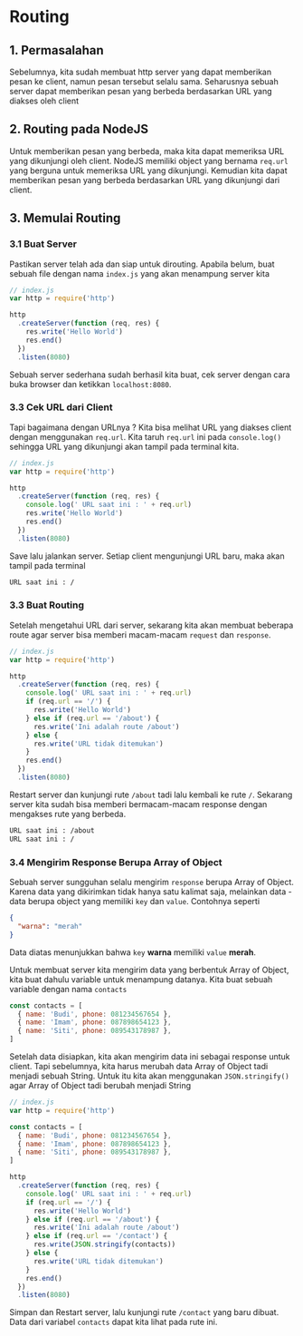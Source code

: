 # Routing

## 1. Permasalahan

Sebelumnya, kita sudah membuat http server yang dapat memberikan pesan ke client, namun pesan tersebut selalu sama. Seharusnya sebuah server dapat memberikan pesan yang berbeda berdasarkan URL yang diakses oleh client

## 2. Routing pada NodeJS

Untuk memberikan pesan yang berbeda, maka kita dapat memeriksa URL yang dikunjungi oleh client. NodeJS memiliki object yang bernama `req.url` yang berguna untuk memeriksa URL yang dikunjungi. Kemudian kita dapat memberikan pesan yang berbeda berdasarkan URL yang dikunjungi dari client.

## 3. Memulai Routing

### 3.1 Buat Server

Pastikan server telah ada dan siap untuk dirouting. Apabila belum, buat sebuah file dengan nama `index.js` yang akan menampung server kita

```javascript
// index.js
var http = require('http')

http
  .createServer(function (req, res) {
    res.write('Hello World')
    res.end()
  })
  .listen(8080)
```

Sebuah server sederhana sudah berhasil kita buat, cek server dengan cara buka browser dan ketikkan `localhost:8080`.

### 3.3 Cek URL dari Client

Tapi bagaimana dengan URLnya ? Kita bisa melihat URL yang diakses client dengan menggunakan `req.url`. Kita taruh `req.url` ini pada `console.log()` sehingga URL yang dikunjungi akan tampil pada terminal kita.

```javascript
// index.js
var http = require('http')

http
  .createServer(function (req, res) {
    console.log(' URL saat ini : ' + req.url)
    res.write('Hello World')
    res.end()
  })
  .listen(8080)
```

Save lalu jalankan server. Setiap client mengunjungi URL baru, maka akan tampil pada terminal

```bash
URL saat ini : /
```

### 3.3 Buat Routing

Setelah mengetahui URL dari server, sekarang kita akan membuat beberapa route agar server bisa memberi macam-macam `request` dan `response`.

```javascript
// index.js
var http = require('http')

http
  .createServer(function (req, res) {
    console.log(' URL saat ini : ' + req.url)
    if (req.url == '/') {
      res.write('Hello World')
    } else if (req.url == '/about') {
      res.write('Ini adalah route /about')
    } else {
      res.write('URL tidak ditemukan')
    }
    res.end()
  })
  .listen(8080)
```

Restart server dan kunjungi rute `/about` tadi lalu kembali ke rute `/`. Sekarang server kita sudah bisa memberi bermacam-macam response dengan mengakses rute yang berbeda.

```bash
URL saat ini : /about
URL saat ini : /
```

### 3.4 Mengirim Response Berupa Array of Object

Sebuah server sungguhan selalu mengirim `response` berupa Array of Object. Karena data yang dikirimkan tidak hanya satu kalimat saja, melainkan data - data berupa object yang memiliki `key` dan `value`. Contohnya seperti

```json
{
  "warna": "merah"
}
```

Data diatas menunjukkan bahwa `key` **warna** memiliki `value` **merah**.

Untuk membuat server kita mengirim data yang berbentuk Array of Object, kita buat dahulu variable untuk menampung datanya. Kita buat sebuah variable dengan nama `contacts`

```javascript
const contacts = [
  { name: 'Budi', phone: 081234567654 },
  { name: 'Imam', phone: 087898654123 },
  { name: 'Siti', phone: 089543178987 },
]
```

Setelah data disiapkan, kita akan mengirim data ini sebagai response untuk client. Tapi sebelumnya, kita harus merubah data Array of Object tadi menjadi sebuah String. Untuk itu kita akan menggunakan `JSON.stringify()` agar Array of Object tadi berubah menjadi String

```javascript
// index.js
var http = require('http')

const contacts = [
  { name: 'Budi', phone: 081234567654 },
  { name: 'Imam', phone: 087898654123 },
  { name: 'Siti', phone: 089543178987 },
]

http
  .createServer(function (req, res) {
    console.log(' URL saat ini : ' + req.url)
    if (req.url == '/') {
      res.write('Hello World')
    } else if (req.url == '/about') {
      res.write('Ini adalah route /about')
    } else if (req.url == '/contact') {
      res.write(JSON.stringify(contacts))
    } else {
      res.write('URL tidak ditemukan')
    }
    res.end()
  })
  .listen(8080)
```

Simpan dan Restart server, lalu kunjungi rute `/contact` yang baru dibuat. Data dari variabel `contacts` dapat kita lihat pada rute ini.
